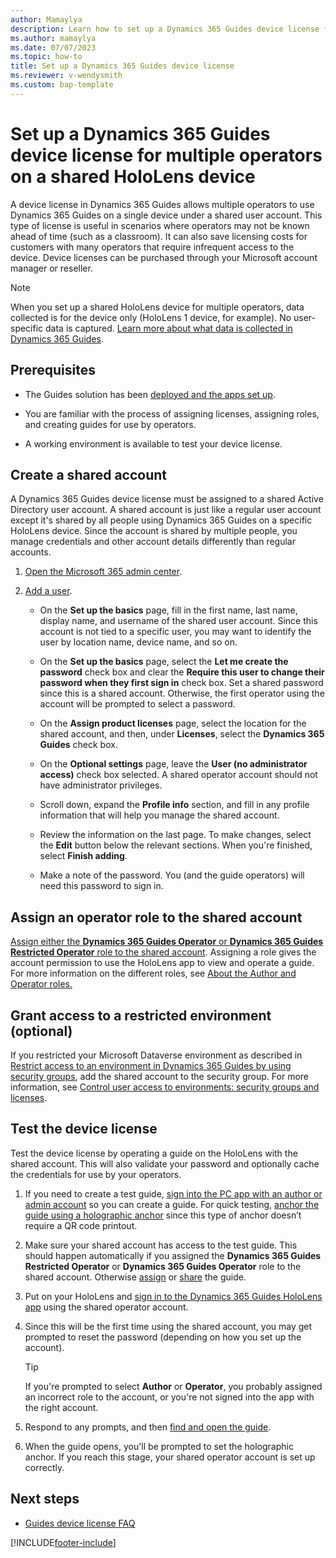 ```yaml
---
author: Mamaylya
description: Learn how to set up a Dynamics 365 Guides device license for multiple operators on a single HoloLens device.
ms.author: mamaylya
ms.date: 07/07/2023
ms.topic: how-to
title: Set up a Dynamics 365 Guides device license
ms.reviewer: v-wendysmith
ms.custom: bap-template
---
```


# Set up a Dynamics 365 Guides device license for multiple operators on a shared HoloLens device

A device license in Dynamics 365 Guides allows multiple operators to use Dynamics 365 Guides on a single device under a shared user account. This type of license is useful in scenarios where operators may not be known ahead of time (such as a classroom). It can also save licensing costs for customers with many operators that require infrequent access to the device. Device licenses can be purchased through your Microsoft account manager or reseller.

> [!NOTE]
> When you set up a shared HoloLens device for multiple operators, data collected is for the device only (HoloLens 1 device, for example). No user-specific data is captured. [Learn more about what data is collected in Dynamics 365 Guides](analytics-data-collected.md).

## Prerequisites

- The Guides solution has been [deployed and the apps set up](setup.md).

- You are familiar with the process of assigning licenses, assigning roles, and creating guides for use by operators.

- A working environment is available to test your device license.

## Create a shared account

A Dynamics 365 Guides device license must be assigned to a shared Active Directory user account. A shared account is just like a regular user account except it's shared by all people using Dynamics 365 Guides on a specific HoloLens device. Since the account is shared by multiple people, you manage credentials and other account details differently than regular accounts.

1. [Open the Microsoft 365 admin center](https://admin.microsoft.com/AdminPortal/Home).

1. [Add a user](/microsoft-365/admin/add-users).

   - On the **Set up the basics** page, fill in the first name, last name, display name, and username of the shared user account. Since this account is not tied to a specific user, you may want to identify the user by location name, device name, and so on.

   - On the **Set up the basics** page, select the **Let me create the password** check box and clear the **Require this user to change their password when they first sign in** check box. Set a shared password since this is a shared account. Otherwise, the first operator using the account will be prompted to select a password.

   - On the **Assign product licenses** page, select the location for the shared account, and then, under **Licenses**, select the **Dynamics 365 Guides** check box. 

   - On the **Optional settings** page, leave the **User (no administrator access)** check box selected. A shared operator account should not have administrator privileges.

   - Scroll down, expand the **Profile info** section, and fill in any profile information that will help you manage the shared account.

   - Review the information on the last page. To make changes, select the **Edit** button below the relevant sections. When you're finished, select **Finish adding**.

   - Make a note of the password. You (and the guide operators) will need this password to sign in.

## Assign an operator role to the shared account

[Assign either the **Dynamics 365 Guides Operator** or **Dynamics 365 Guides Restricted Operator** role to the shared account](assign-role.md#assign-roles-to-a-user). Assigning a role gives the account permission to use the HoloLens app to view and operate a guide. For more information on the different roles, see [About the Author and Operator roles.](admin-role-types.md)

## Grant access to a restricted environment (optional)

If you restricted your Microsoft Dataverse environment as described in [Restrict access to an environment in Dynamics 365 Guides by using security groups](admin-security.md), add the shared account to the security group. For more information, see [Control user access to environments: security groups and licenses](/power-platform/admin/control-user-access).

## Test the device license

Test the device license by operating a guide on the HoloLens with the shared account. This will also validate your password and optionally cache the credentials for use by your operators.

1. If you need to create a test guide, [sign into the PC app with an author or admin account](install-sign-in-pc-app.md#sign-in-to-the-app) so you can create a guide. For quick testing, [anchor the guide using a holographic anchor](pc-app-anchor-holographic.md) since this type of anchor doesn’t require a QR code printout.

1. Make sure your shared account has access to the test guide. This should happen automatically if you assigned the **Dynamics 365 Guides Restricted Operator** or **Dynamics 365 Guides Operator** role to the shared account. Otherwise [assign](admin-access-assign.md) or [share](admin-access-teams.md) the guide.

1. Put on your HoloLens and [sign in to the Dynamics 365 Guides HoloLens app](hololens-app-install-sign-in.md) using the shared operator account.

1. Since this will be the first time using the shared account, you may get prompted to reset the password (depending on how you set up the account).

   > [!TIP]
   > If you're prompted to select **Author** or **Operator**, you probably assigned an incorrect role to the account, or you're not signed into the app with the right account.

1. Respond to any prompts, and then [find and open the guide](find-guide.md).

1. When the guide opens, you'll be prompted to set the holographic anchor. If you reach this stage, your shared operator account is set up correctly.

## Next steps

- [Guides device license FAQ](device-license-faq.md)

[!INCLUDE[footer-include](../includes/footer-banner.md)]
